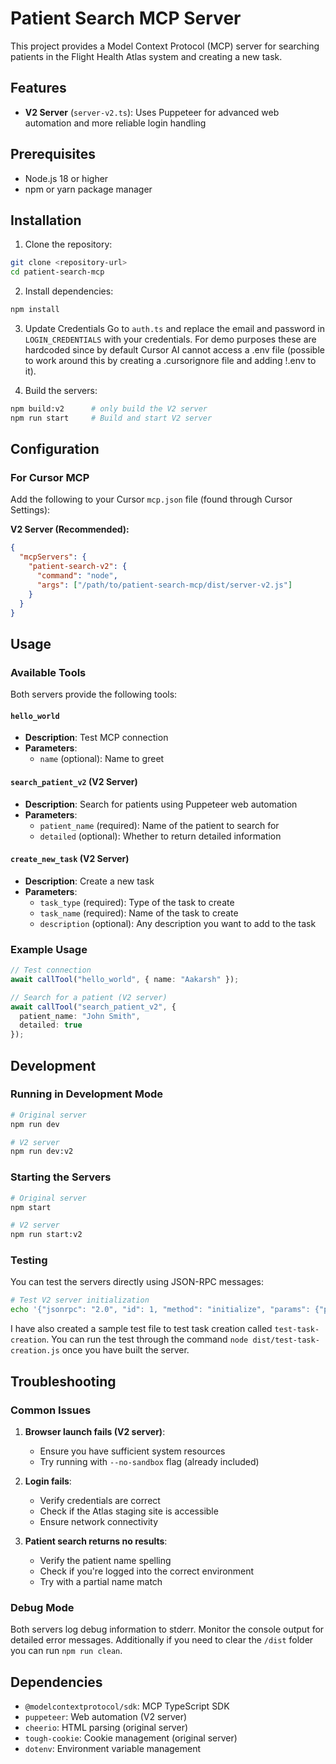 # Patient Search MCP Server

This project provides a Model Context Protocol (MCP) server for searching patients in the Flight Health Atlas system and creating a new task.

## Features

- **V2 Server** (`server-v2.ts`): Uses Puppeteer for advanced web automation and more reliable login handling

## Prerequisites

- Node.js 18 or higher
- npm or yarn package manager

## Installation

1. Clone the repository:
```bash
git clone <repository-url>
cd patient-search-mcp
```

2. Install dependencies:
```bash
npm install
```

3. Update Credentials
Go to `auth.ts` and replace the email and password in `LOGIN_CREDENTIALS` with your credentials. 
For demo purposes these are hardcoded since by default Cursor AI cannot access a .env file (possible to work around this by creating a .cursorignore file and adding !.env to it).

4. Build the servers:
```bash
npm build:v2      # only build the V2 server
npm run start     # Build and start V2 server
```

## Configuration

### For Cursor MCP

Add the following to your Cursor `mcp.json` file (found through Cursor Settings):

**V2 Server (Recommended):**
```json
{
  "mcpServers": {
    "patient-search-v2": {
      "command": "node",
      "args": ["/path/to/patient-search-mcp/dist/server-v2.js"]
    }
  }
}
```

## Usage

### Available Tools

Both servers provide the following tools:

#### `hello_world`
- **Description**: Test MCP connection
- **Parameters**: 
  - `name` (optional): Name to greet

#### `search_patient_v2` (V2 Server)
- **Description**: Search for patients using Puppeteer web automation
- **Parameters**:
  - `patient_name` (required): Name of the patient to search for
  - `detailed` (optional): Whether to return detailed information

#### `create_new_task` (V2 Server)
- **Description**: Create a new task
- **Parameters**:
  - `task_type` (required): Type of the task to create
  - `task_name` (required): Name of the task to create
  - `description` (optional): Any description you want to add to the task

### Example Usage

```typescript
// Test connection
await callTool("hello_world", { name: "Aakarsh" });

// Search for a patient (V2 server)
await callTool("search_patient_v2", { 
  patient_name: "John Smith",
  detailed: true 
});
```

## Development

### Running in Development Mode

```bash
# Original server
npm run dev

# V2 server  
npm run dev:v2
```

### Starting the Servers

```bash
# Original server
npm start

# V2 server
npm run start:v2
```

### Testing

You can test the servers directly using JSON-RPC messages:

```bash
# Test V2 server initialization
echo '{"jsonrpc": "2.0", "id": 1, "method": "initialize", "params": {"protocolVersion": "2024-11-05", "capabilities": {}, "clientInfo": {"name": "test", "version": "1.0.0"}}}' | node dist/server-v2.js
```

I have also created a sample test file to test task creation called `test-task-creation`. You can run the test through the command `node dist/test-task-creation.js` once you have built the server.


## Troubleshooting

### Common Issues

1. **Browser launch fails (V2 server)**:
   - Ensure you have sufficient system resources
   - Try running with `--no-sandbox` flag (already included)

2. **Login fails**:
   - Verify credentials are correct
   - Check if the Atlas staging site is accessible
   - Ensure network connectivity

3. **Patient search returns no results**:
   - Verify the patient name spelling
   - Check if you're logged into the correct environment
   - Try with a partial name match

### Debug Mode

Both servers log debug information to stderr. Monitor the console output for detailed error messages.
Additionally if you need to clear the `/dist` folder you can run `npm run clean`.

## Dependencies

- `@modelcontextprotocol/sdk`: MCP TypeScript SDK
- `puppeteer`: Web automation (V2 server)
- `cheerio`: HTML parsing (original server)
- `tough-cookie`: Cookie management (original server)
- `dotenv`: Environment variable management
